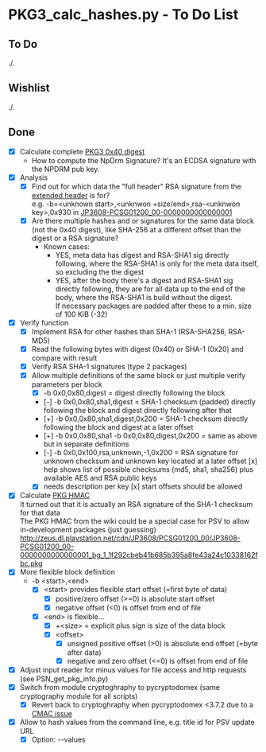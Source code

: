 # PKG3_calc_hashes.py - To Do List

## To Do
./.


## Wishlist
./.


## Done
- [x] Calculate complete [PKG3 0x40 digest](http://www.psdevwiki.com/ps3/PKG_files#0x40_digest)
  * How to compute the NpDrm Signature? It's an ECDSA signature with the NPDRM pub key.
- [x] Analysis
  * [x] Find out for which data the &quot;full header&quot; RSA signature from the [extended header](https://www.psdevwiki.com/ps3/PKG_files#PKG_.ext_Header) is for?<br>
        e.g. -b=&lt;unknown start&gt;,&lt;unknwon +size/end&gt;,rsa-&lt;unknwon key&gt;,0x930 in [JP3608-PCSG01200_00-0000000000000001](http://zeus.dl.playstation.net/cdn/JP3608/PCSG01200_00/JP3608-PCSG01200_00-0000000000000001_bg_1_1f292cbeb41b685b395a8fe43a24c10338162fbc.pkg)
  * [x] Are there multiple hashes and or signatures for the same data block (not the 0x40 digest), like SHA-256 at a different offset than the digest or a RSA signature?
    * Known cases:
      * YES, meta data has digest and RSA-SHA1 sig directly following, where the RSA-SHA1 is only for the meta data itself, so excluding the  the digest
      * YES, after the body there's a digest and RSA-SHA1 sig directly following, they are for all data up to the end of the body, where the RSA-SHA1 is build without the digest.<br>
        If necessary packages are padded after these to a min. size of 100 KiB (-32)
- [x] Verify function
  * [x] Implement RSA for other hashes than SHA-1 (RSA-SHA256, RSA-MD5)
  * [x] Read the following bytes with digest (0x40) or SHA-1 (0x20) and compare with result
  * [x] Verify RSA SHA-1 signatures (type 2 packages)
  * [x] Allow multiple definitions of the same block or just multiple verify parameters per block
    * [x] -b 0x0,0x80,digest = digest directly following the block
    * [-] -b 0x0,0x80,sha1,digest = SHA-1 checksum (padded) directly following the block and digest directly following after that
    * [+] -b 0x0,0x80,sha1,digest,0x200 = SHA-1 checksum directly following the block and digest at a later offset
    * [+] -b 0x0,0x80,sha1 -b 0x0,0x80,digest,0x200 = same as above but in separate definitions
    * [-] -b 0x0,0x100,rsa,unknown,-1,0x200 = RSA signature for unknown checksum and unknown key located at a later offset
  [x] help shows list of possible checksums (md5, sha1, sha256) plus available AES and RSA public keys
    * [x] needs description per key
  [x] start offsets should be allowed
- [x] Calculate [PKG HMAC](http://www.psdevwiki.com/ps3/PKG_files#PKG_HMAC_algorithm)<br>
    It turned out that it is actually an RSA signature of the SHA-1 checksum for that data<br>
    The PKG HMAC from the wiki could be a special case for PSV to allow in-development packages (just guessing)
    http://zeus.dl.playstation.net/cdn/JP3608/PCSG01200_00/JP3608-PCSG01200_00-0000000000000001_bg_1_1f292cbeb41b685b395a8fe43a24c10338162fbc.pkg
- [x] More flexible block definition
  * -b &lt;start&gt;,&lt;end&gt;
    * [x] &lt;start&gt; provides flexible start offset (=first byte of data)
      * [x] positive/zero offset (&gt;=0) is absolute start offset
      * [x] negative offset (&lt;0) is offset from end of file
    * [x] &lt;end&gt; is flexible...
      * [x] +&lt;size&gt; = explicit plus sign is size of the data block
      * [x] &lt;offset&gt;
        * [x] unsigned positive offset (&gt;0) is absolute end offset (=byte after data)
        * [x] negative and zero offset (&lt;=0) is offset from end of file
- [x] Adjust input reader for minus values for file access and http requests (see PSN_get_pkg_info.py)
- [x] Switch from module cryptoghraphy to pycryptodomex (same cryptography module for all scripts)
  * [x] Revert back to cryptoghraphy when pycryptodomex &lt;3.7.2 due to a [CMAC issue](https://github.com/Legrandin/pycryptodome/issues/238)
- [x] Allow to hash values from the command line, e.g. title id for PSV update URL
  * [x] Option: --values
